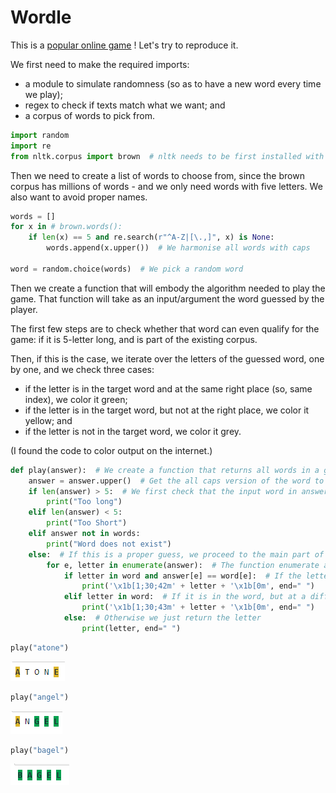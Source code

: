 # Wordle

This is a <a href="https://www.nytimes.com/games/wordle/index.html">popular online game</a> ! Let's try to reproduce it.

We first need to make the required imports: 
<ul>
    <li>a module to simulate randomness (so as to have a new word every time we play);</li>
    <li>regex to check if texts match what we want; and</li>
    <li>a corpus of words to pick from.</li>
    </ul>


```python
import random
import re
from nltk.corpus import brown  # nltk needs to be first installed with pip install nltk
```

Then we need to create a list of words to choose from, since the brown corpus has millions of words - and we only need words with five letters. We also want to avoid proper names.


```python
words = []
for x in # brown.words():
    if len(x) == 5 and re.search(r"^A-Z|[\.,]", x) is None:
        words.append(x.upper())  # We harmonise all words with caps
    
word = random.choice(words)  # We pick a random word
```

Then we create a function that will embody the algorithm needed to play the game. That function will take as an input/argument the word guessed by the player.

The first few steps are to check whether that word can even qualify for the game: if it is 5-letter long, and is part of the existing corpus.

Then, if this is the case, we iterate over the letters of the guessed word, one by one, and we check three cases:
<ul>
    <li>if the letter is in the target word and at the same right place (so, same index), we color it green;</li>
    <li>if the letter is in the target word, but not at the right place, we color it yellow; and</li>
    <li>if the letter is not in the target word, we color it grey.</li>
    </ul>
(I found the code to color output on the internet.)


```python
def play(answer):  # We create a function that returns all words in a given format depending on how close we are from the right answer
    answer = answer.upper()  # Get the all caps version of the word to compare with dataset of words
    if len(answer) > 5:  # We first check that the input word in answer fits the requirement: be 5 in len, and in the dataset
        print("Too long")
    elif len(answer) < 5:
        print("Too Short")
    elif answer not in words:
        print("Word does not exist")
    else:  # If this is a proper guess, we proceed to the main part of the function
        for e, letter in enumerate(answer):  # The function enumerate allows you to iterate over a list together with the index
            if letter in word and answer[e] == word[e]:  # If the letter is in the word and at the exact same place, we return a green square
                print('\x1b[1;30;42m' + letter + '\x1b[0m', end=" ")
            elif letter in word:  # If it is in the word, but at a different place, we return a yellow square
                print('\x1b[1;30;43m' + letter + '\x1b[0m', end=" ")
            else:  # Otherwise we just return the letter
                print(letter, end=" ")
```


```python
play("atone")
```

![png](../Data/Images/atone.png)

```python
play("angel")
```

![png](../Data/Images/angel.png)

```python
play("bagel")
```

![png](../Data/Images/bagel.png)